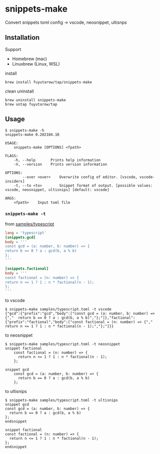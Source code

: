 # snippets-make

Convert snippets toml config -> vscode, neosnippet, ultisnps

## Installation

Support
- Homebrew (mac)
- Linuxbrew (Linux, WSL)

install
```
brew install fuyutarow/tap/snippets-make
```

clean uninstall
```
brew uninstall snippets-make
brew untap fuyutarow/tap
```


## Usage
```
$ snippets-make -h
snippets-make 0.202104.10

USAGE:
    snippets-make [OPTIONS] <fpath>

FLAGS:
    -h, --help       Prints help information
    -V, --version    Prints version information

OPTIONS:
        --over <over>    Overwrite config of editor. [vscode, vscode-insiders]
    -t, --to <to>        Snippet format of output. [possible values: vscode, neosnippet, ultisnips] [default: vscode]

ARGS:
    <fpath>    Input toml file
```

### `snippets-make -t`


from [samples/typescript](https://github.com/fuyutarow/snippets-make/samples/typescript.toml)
```toml
lang = 'typescript'
[snippets.gcd]
body = '''
const gcd = (a: number, b: number) => {
return b == 0 ? a : gcd(b, a % b)
};
'''

[snippets.factional]
body = '''
const factional = (n: number) => {
return n <= 1 ? 1 : n * factional(n - 1);
};
'''
```

to vscode
```
$ snippets-make samples/typescript.toml -t vscode
{"gcd":{"prefix":"gcd","body":["const gcd = (a: number, b: number) => {","  return b == 0 ? a : gcd(b, a % b)","};"]},"factional":{"prefix":"factional","body":["const factional = (n: number) => {","  return n <= 1 ? 1 : n * factional(n - 1);","};"]}}
```

to neosnippet
```
$ snippets-make samples/typescript.toml -t neosnippet
snippet factional
    const factional = (n: number) => {
      return n <= 1 ? 1 : n * factional(n - 1);
    };

snippet gcd
    const gcd = (a: number, b: number) => {
      return b == 0 ? a : gcd(b, a % b)
    };

```


to ultisnips
```
$ snippets-make samples/typescript.toml -t ultisnips
snippet gcd
const gcd = (a: number, b: number) => {
  return b == 0 ? a : gcd(b, a % b)
};
endsnippet

snippet factional
const factional = (n: number) => {
  return n <= 1 ? 1 : n * factional(n - 1);
};
endsnippet
```
